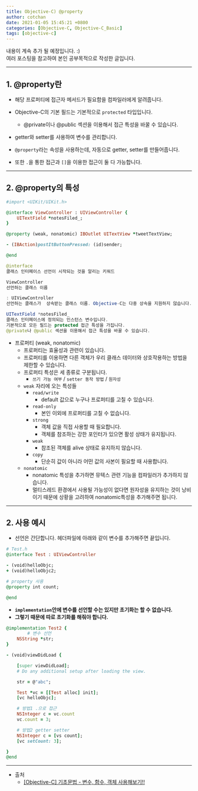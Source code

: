 ```yaml
---
title: Objective-C) @property
author: cotchan
date: 2021-01-05 15:45:21 +0800
categories: [Objective-C, Objective-C_Basic]
tags: [objective-c]
---
```


내용이 계속 추가 될 예정입니다. :)    
여러 포스팅을 참고하여 본인 공부목적으로 작성한 글입니다.    

---

## 1. @property란

+ 해당 프로퍼티에 접근자 메서드가 필요함을 컴파일러에게 알려줍니다.
+ Objective-C의 기본 필드는 기본적으로 `protected` 타입입니다.
    + @private이나 @public 섹션을 이용해서 접근 특성을 바꿀 수 있습니다.
+ getter와 setter를 사용하여 변수를 관리합니다.

+ `@property`라는 속성을 사용하는데, 자동으로 getter, setter를 만들어줍니다.
+ 또한 `.`을 통한 접근과 `[]`을 이용한 접근이 둘 다 가능합니다.

---

## 2. @property의 특성

```ruby
#import <UIKit/UIKit.h>

@interface ViewController : UIViewController {
	UITextField *notesFiled_;
}

@property (weak, nonatomic) IBOutlet UITextView *tweetTextView;

- (IBAction)postItButtonPressed: (id)sender;

@end
``` 

```java
@interface
클래스 인터페이스 선언이 시작되는 것을 알리는 키워드

ViewController
선언하는 클래스 이름

: UIViewController
선언하는 클래스가  상속받는 클래스 이름. Objective-C는 다중 상속을 지원하지 않습니다.

UITextField *notesFiled_
클래스 인터페이스에 정의되는 인스턴스 변수입니다.
기본적으로 모든 필드는 protected 접근 특성을 가집니다.
@private나 @public 섹션을 이용해서 접근 특성을 바꿀 수 있습니다.
```

+ 프로퍼티 (weak, nonatomic)
    + 프로퍼티는 효율성과 관련이 있습니다.
    + 프로퍼티를 이용하면 다른 객체가 우리 클래스 데이터와 상호작용하는 방법을 제한할 수 있습니다.
    + 프로퍼티 특성은 세 종류로 구분됩니다.
        + `쓰기 가능 여부` / `setter 동작 방법` / `원자성`
    + `weak` 자리에 오는 특성들
        + `read/write`
            + default 값으로 누구나 프로퍼티를 고칠 수 있습니다.
        + `read-only`
            + 본인 이외에 프로퍼티를 고칠 수 없습니다.
        + `strong`
            + 객체 값을 직접 사용할 때 필요합니다.
            + 객체를 참조하는 강한 포인터가 있으면 활성 상태가 유지됩니다.
        + `weak`
            + 참조된 객체를 alive 상태로 유지하지 않습니다.
        + `copy`
            + 단순히 값이 아니라 어떤 값의 사본이 필요할 때 사용합니다.
    + `nonatomic`
        + nonatomic 특성을 추가하면 뮤텍스 관련 기능을 컴파일러가 추가하지 않습니다.
        + 멀티스레드 환경에서 사용될 가능성이 없다면 원자성을 유지하는 것이 낭비이기 때문에 상황을 고려하여 nonatomic특성을 추가해주면 됩니다.

---

## 2. 사용 예시

+ 선언은 간단합니다. 헤더파일에 아래와 같이 변수를 추가해주면 끝입니다.

```ruby
# Test.h
@interface Test : UIViewController

- (void)helloObjc;
+ (void)helloObjc2;

# property 사용
@property int count;

@end
```

+ **`implementation`안에 변수를 선언할 수는 있지만 초기화는 할 수 없습니다.**
+ **그렇기 때문에 따로 초기화를 해줘야 합니다.**

```ruby
@implementation Test2 {
        # 변수 선언
	NSString *str;
}

- (void)viewDidLoad {

	[super viewDidLoad];
	# Do any additional setup after loading the view.

	str = @"abc"; 

	Test *vc = [[Test alloc] init];
	[vc helloObjc];

	# 방법1 .으로 접근
	NSInteger c = vc.count
	vc.count = 3;

	# 방법2 getter setter
	NSInteger c = [vs count];
	[vc setCount: 3];

}
@end
```

---

+ 출처
    + [[Objective-C] 기초문법 - 변수, 함수, 객체 사용해보기!!](https://nsios.tistory.com/4)
